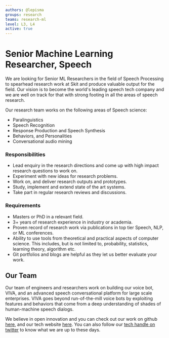 ```yaml
---
authors: @lepisma
groups: research
teams: research-ml
level: L3, L4
active: true
---
```


# Senior Machine Learning Researcher, Speech

We are looking for Senior ML Researchers in the field of Speech Processing to
spearhead research work at Skit and produce valuable output for the field. Our
vision is to become the world's leading speech tech company and we are well on
track for that with strong footing in all the areas of speech research.

Our research team works on the following areas of Speech science:

+ Paralinguistics
+ Speech Recognition
+ Response Production and Speech Synthesis
+ Behaviors, and Personalities
+ Conversational audio mining

### Responsibilities

+ Lead enquiry in the research directions and come up with high impact research
  questions to work on.
+ Experiment with new ideas for research problems.
+ Work on, and deliver research outputs and prototypes.
+ Study, implement and extend state of the art systems.
+ Take part in regular research reviews and discussions.

### Requirements

+ Masters or PhD in a relevant field.
+ 3+ years of research experience in industry or academia.
+ Proven record of research work via publications in top tier Speech, NLP, or ML
  conferences.
+ Ability to use tools from theoretical and practical aspects of computer
  science. This includes, but is not limited to, probability, statistics,
  learning theory, algorithm etc.
+ Git portfolios and blogs are helpful as they let us better evaluate your work.

## Our Team

Our team of engineers and researchers work on building our voice bot, VIVA, and
an advanced speech conversational platform for large scale enterprises. VIVA
goes beyond run-of-the-mill voice bots by exploiting features and behaviors that
come from a deep understanding of shades of human-machine speech dialogs.

We believe in open innovation and you can check out our work on github [here](https://github.com/skit-ai), and
our tech website [here](https://tech.skit.ai/). You can also follow our [tech handle on twitter](https://twitter.com/SkitTech/) to know
what we are up to these days.
